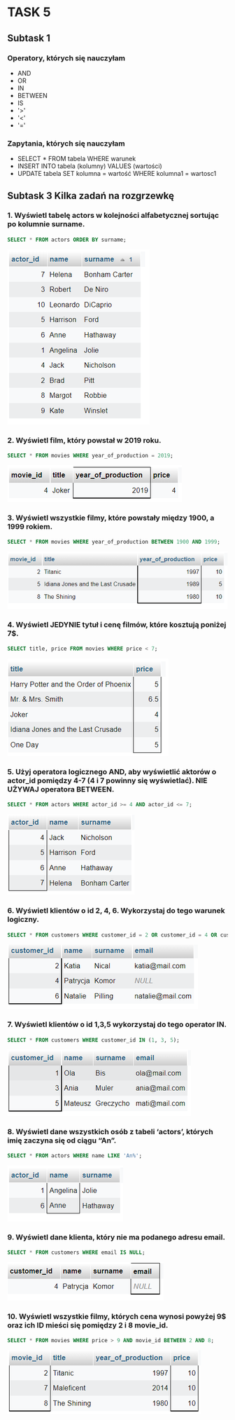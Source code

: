 # TASK 5
## Subtask 1 
### Operatory, których się nauczyłam
- AND
- OR
- IN
- BETWEEN
- IS
- '>'
- '<'
- '='

### Zapytania, których się nauczyłam
- SELECT * FROM tabela WHERE warunek
- INSERT INTO tabela (kolumny) VALUES (wartości)
- UPDATE  tabela SET kolumna = wartość WHERE kolumna1 = wartosc1

## Subtask 3 Kilka zadań na rozgrzewkę

### 1. Wyświetl tabelę actors w kolejności alfabetycznej sortując po kolumnie surname. 

```sql
SELECT * FROM actors ORDER BY surname;
```

<img src="media/1.png" alt="Wynik zapytania 1" />

### 2. Wyświetl film, który powstał w 2019 roku.

```sql
SELECT * FROM movies WHERE year_of_production = 2019;
```

<img src="media/2.png" alt="Wynik zapytania 2" />

### 3. Wyświetl wszystkie filmy, które powstały między 1900, a 1999 rokiem.
```sql
SELECT * FROM movies WHERE year_of_production BETWEEN 1900 AND 1999;
```

<img src="media/3.png" alt="Wynik zapytania 3" />

### 4. Wyświetl JEDYNIE tytuł i cenę filmów, które kosztują poniżej 7$.

```sql
SELECT title, price FROM movies WHERE price < 7;
```

<img src="media/4.png" alt="Wynik zapytania 4" />

### 5. Użyj operatora logicznego AND, aby wyświetlić aktorów o actor_id pomiędzy 4-7 (4 i 7 powinny się wyświetlać). NIE UŻYWAJ operatora BETWEEN.

```sql
SELECT * FROM actors WHERE actor_id >= 4 AND actor_id <= 7;
```

<img src="media/5.png" alt="Wynik zapytania 5" />

### 6. Wyświetl klientów o id 2, 4, 6. Wykorzystaj do tego warunek logiczny. 

```sql
SELECT * FROM customers WHERE customer_id = 2 OR customer_id = 4 OR customer_id = 6;
```

<img src="media/6.png" alt="Wynik zapytania 6" />

### 7. Wyświetl klientów o id 1,3,5 wykorzystaj do tego operator IN. 

```sql
SELECT * FROM customers WHERE customer_id IN (1, 3, 5);
```

<img src="media/7.png" alt="Wynik zapytania 7" />

### 8. Wyświetl dane wszystkich osób z tabeli ‘actors’, których imię zaczyna się od ciągu “An”.

```sql
SELECT * FROM actors WHERE name LIKE 'An%';
```

<img src="media/8.png" alt="Wynik zapytania 8" />

### 9. Wyświetl dane klienta, który nie ma podanego adresu email.

```sql
SELECT * FROM customers WHERE email IS NULL;
```

<img src="media/9.png" alt="Wynik zapytania 9" />

### 10. Wyświetl wszystkie filmy, których cena wynosi powyżej 9$ oraz ich ID mieści się pomiędzy 2 i 8 movie_id.

```sql
SELECT * FROM movies WHERE price > 9 AND movie_id BETWEEN 2 AND 8;
```

<img src="media/10.png" alt="Wynik zapytania 10" />

